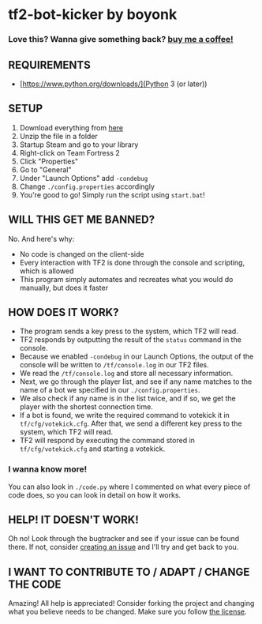 # tf2-bot-kicker by boyonk

### Love this? Wanna give something back? [buy me a coffee!](buymeacoff.ee/boyonk)

## REQUIREMENTS
- [https://www.python.org/downloads/](Python 3 (or later))

## SETUP
1. Download everything from [here](https://github.com/boyonkgit/tf2-bot-kicker/archive/refs/heads/main.zip)
2. Unzip the file in a folder
3. Startup Steam and go to your library
4. Right-click on Team Fortress 2
5. Click "Properties"
6. Go to "General"
7. Under "Launch Options" add `-condebug`
8. Change `./config.properties` accordingly
9. You're good to go! Simply run the script using `start.bat`!

## WILL THIS GET ME BANNED?
No. And here's why:
- No code is changed on the client-side
- Every interaction with TF2 is done through the console and scripting, which is allowed
- This program simply automates and recreates what you would do manually, but does it faster

## HOW DOES IT WORK?
- The program sends a key press to the system, which TF2 will read.
- TF2 responds by outputting the result of the `status` command in the console.
- Because we enabled `-condebug` in our Launch Options, the output of the console will
be written to `/tf/console.log` in our TF2 files.
- We read the `/tf/console.log` and store all necessary information.
- Next, we go through the player list, and see if any name matches to the name of a bot
we specified in our `./config.properties`.
- We also check if any name is in the list twice, and if so, we get the player with the shortest
connection time.
- If a bot is found, we write the required command to votekick it in `tf/cfg/votekick.cfg`.
After that, we send a different key press to the system, which TF2 will read.
- TF2 will respond by executing the command stored in `tf/cfg/votekick.cfg` and starting a votekick.

### I wanna know more!
You can also look in `./code.py` where I commented on what every piece of code does, so you can
look in detail on how it works.

## HELP! IT DOESN'T WORK!
Oh no! Look through the bugtracker and see if your issue can be found there. If not, consider [creating an issue](https://github.com/boyonkgit/tf2-bot-kicker/issues/new) and I'll try and get back to you.

## I WANT TO CONTRIBUTE TO / ADAPT / CHANGE THE CODE
Amazing! All help is appreciated! Consider forking the project and changing what you believe needs to be changed. Make sure you follow [the license](https://github.com/boyonkgit/tf2-bot-kicker/blob/main/LICENSE.md).

